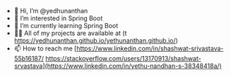 - 👋 Hi, I’m @yedhunanthan
- 👀 I’m interested in  Spring Boot
- 🌱 I’m currently learning  Spring Boot
- 👨‍💻 All of my projects are available at (t https://yedhunanthan.github.io/yethunanthan.github.io/)
- 📫 How to reach me [https://www.linkedin.com/in/shashwat-srivastava-55b16187/ https://stackoverflow.com/users/13170913/shashwat-srvastava](https://www.linkedin.com/in/yethu-nandhan-s-38348418a/)

<!---
yedhunanthan/yedhunanthan is a ✨ special ✨ repository because its `README.md` (this file) appears on your GitHub profile.
You can click the Preview link to take a look at your changes.
--->
